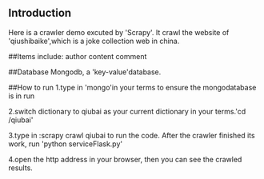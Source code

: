 ## Introduction
Here is a crawler demo excuted by 'Scrapy'. It crawl the website of 'qiushibaike',which is a joke collection web in china.

##Items
include:
author
content
comment

##Database
Mongodb, a 'key-value'database.

##How to run 
1.type in 'mongo'in your terms to ensure the mongodatabase is in run

2.switch dictionary to qiubai as your current dictionary in your terms.'cd /qiubai'

3.type in :scrapy crawl qiubai to run the code. After the crawler finished its work, run 'python serviceFlask.py' 

4.open the http address in your browser, then you can see the crawled results.





